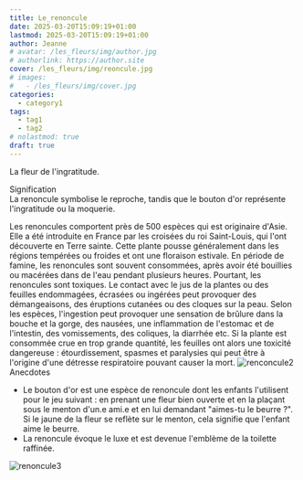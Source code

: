 ```yaml
---
title: Le_renoncule
date: 2025-03-20T15:09:19+01:00
lastmod: 2025-03-20T15:09:19+01:00
author: Jeanne
# avatar: /les_fleurs/img/author.jpg
# authorlink: https://author.site
cover: /les_fleurs/img/reoncule.jpg
# images:
#   - /les_fleurs/img/cover.jpg
categories:
  - category1
tags:
  - tag1
  - tag2
# nolastmod: true
draft: true
---
```


La fleur de l'ingratitude.
<!--more-->
Signification  
 La renoncule symbolise le reproche, tandis que le bouton d'or représente l'ingratitude ou la moquerie.  

Les renoncules comportent près de 500 espèces qui est originaire d'Asie. Elle a été introduite en France par les croisées du roi Saint-Louis, qui l'ont découverte en Terre sainte. Cette plante pousse généralement dans les régions tempérées ou froides et ont une floraison estivale. En période de famine, les renoncules sont souvent consommées, après avoir été bouillies ou macérées dans de l'eau pendant plusieurs heures. Pourtant, les renoncules sont toxiques. Le contact avec le jus de la plantes ou des feuilles endommagées, écrasées ou ingérées peut provoquer des démangeaisons, des éruptions cutanées ou des cloques sur la peau. Selon les espèces, l'ingestion peut provoquer une sensation de brûlure dans la bouche et la gorge, des nausées, une inflammation de l'estomac et de l'intestin, des vomissements, des coliques, la diarrhée etc. Si la plante est consommée crue en trop grande quantité, les feuilles ont alors une toxicité dangereuse : étourdissement, spasmes et paralysies qui peut être à l'origine d'une détresse respiratoire pouvant causer la mort. 
![renconcule2](/les_fleurs/img/renoncule2.jpg)
Anecdotes  
- Le bouton d'or est une espèce de renoncule dont les enfants l'utilisent pour le jeu suivant : en prenant une fleur bien ouverte et en la plaçant sous le menton d'un.e ami.e et en lui demandant "aimes-tu le beurre ?". Si le jaune de la fleur se reflète sur le menton, cela signifie que l'enfant aime le beurre.
- La renoncule évoque le luxe et est devenue l'emblème de la toilette raffinée. 

![renoncule3](/les_fleurs/img/renconcule3.jpg)

